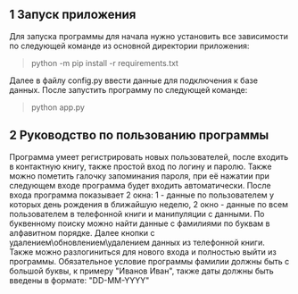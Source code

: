 ## 1 Запуск приложения 
Для запуска программы для начала нужно установить все зависимости по следующей команде из основной директории приложения:  
>python -m pip install -r requirements.txt

Далее в файлу config.py ввести данные для подключения к базе данных.
После запустить программу по следующей команде:
>python app.py  
 
## 2 Руководство по пользованию программы
Программа умеет регистрировать новых пользователей, после входить в контактную книгу, также простой вход по логину и паролю. 
Также можно пометить галочку запоминания пароля, при её нажатии при следующем входе программа будет входить автоматически.
После входа программа показывает 2 окна: 1 - данные по пользователем у которых день рождения в ближайшую неделю,
2 окно - данные по всем пользователем в телефонной книги и манипуляции с данными.
По буквенному поиску можно найти данные с фамилиями по буквам в алфавитном порядке.
Далее кнопки с удалением\обновлением\удалением данных из телефонной книги. Также можно разлогиниться для нового входа и полностью выйти из программы.
Обязательное условие программы фамилии должны быть с большой буквы, к примеру "Иванов Иван", также даты должны быть введены в формате: "DD-MM-YYYY"
